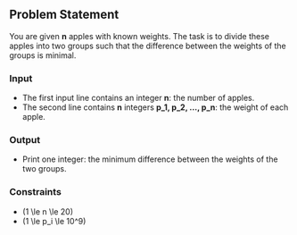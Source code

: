## Problem Statement

You are given **n** apples with known weights. The task is to divide these apples into two groups such that the difference between the weights of the groups is minimal.

### Input
- The first input line contains an integer **n**: the number of apples.
- The second line contains **n** integers **p_1, p_2, ..., p_n**: the weight of each apple.

### Output
- Print one integer: the minimum difference between the weights of the two groups.

### Constraints
- \(1 \le n \le 20\)
- \(1 \le p_i \le 10^9\)
